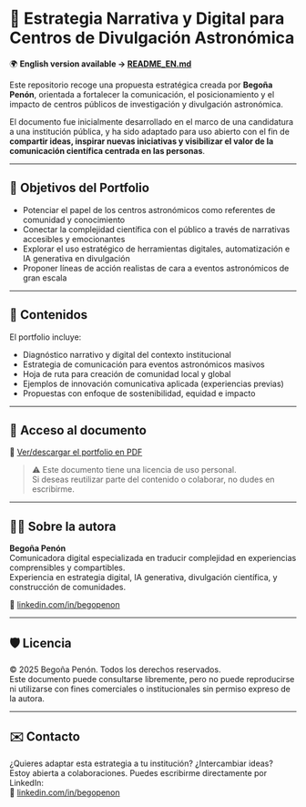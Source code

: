 # 🌌 Estrategia Narrativa y Digital para Centros de Divulgación Astronómica
🌍 **English version available → [README_EN.md](README_EN.md)**

Este repositorio recoge una propuesta estratégica creada por **Begoña Penón**, orientada a fortalecer la comunicación, el posicionamiento y el impacto de centros públicos de investigación y divulgación astronómica.

El documento fue inicialmente desarrollado en el marco de una candidatura a una institución pública, y ha sido adaptado para uso abierto con el fin de **compartir ideas, inspirar nuevas iniciativas y visibilizar el valor de la comunicación científica centrada en las personas**.

---

## 🎯 Objetivos del Portfolio

- Potenciar el papel de los centros astronómicos como referentes de comunidad y conocimiento
- Conectar la complejidad científica con el público a través de narrativas accesibles y emocionantes
- Explorar el uso estratégico de herramientas digitales, automatización e IA generativa en divulgación
- Proponer líneas de acción realistas de cara a eventos astronómicos de gran escala

---

## 🧩 Contenidos

El portfolio incluye:

- Diagnóstico narrativo y digital del contexto institucional
- Estrategia de comunicación para eventos astronómicos masivos
- Hoja de ruta para creación de comunidad local y global
- Ejemplos de innovación comunicativa aplicada (experiencias previas)
- Propuestas con enfoque de sostenibilidad, equidad e impacto

---

## 📄 Acceso al documento

🔗 [Ver/descargar el portfolio en PDF](./B_Penon_Portfolio_Divulgacion_Astronomica_2025.pdf)

> ⚠️ Este documento tiene una licencia de uso personal.  
> Si deseas reutilizar parte del contenido o colaborar, no dudes en escribirme.

---

## 🧑‍🚀 Sobre la autora

**Begoña Penón**  
Comunicadora digital especializada en traducir complejidad en experiencias comprensibles y compartibles.  
Experiencia en estrategia digital, IA generativa, divulgación científica, y construcción de comunidades.

🔗 [linkedin.com/in/begopenon](https://linkedin.com/in/begopenon)

---

## 🛡️ Licencia

© 2025 Begoña Penón. Todos los derechos reservados.  
Este documento puede consultarse libremente, pero no puede reproducirse ni utilizarse con fines comerciales o institucionales sin permiso expreso de la autora.

---

## ✉️ Contacto

¿Quieres adaptar esta estrategia a tu institución? ¿Intercambiar ideas?  
Estoy abierta a colaboraciones. 
Puedes escribirme directamente por LinkedIn:  
🔗 [linkedin.com/in/begopenon](https://linkedin.com/in/begopenon)
